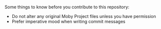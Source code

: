 Some things to know before you contribute to this repository:
 - Do not alter any original Moby Project files unless you have permission
 - Prefer imperative mood when writing commit messages
